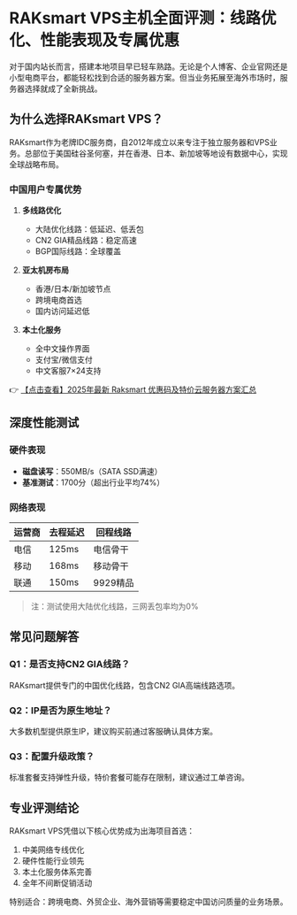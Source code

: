 # RAKsmart VPS主机全面评测：线路优化、性能表现及专属优惠

对于国内站长而言，搭建本地项目早已轻车熟路。无论是个人博客、企业官网还是小型电商平台，都能轻松找到合适的服务器方案。但当业务拓展至海外市场时，服务器选择就成了全新挑战。

## 为什么选择RAKsmart VPS？

RAKsmart作为老牌IDC服务商，自2012年成立以来专注于独立服务器和VPS业务。总部位于美国硅谷圣何塞，并在香港、日本、新加坡等地设有数据中心，实现全球战略布局。

### 中国用户专属优势

1. **多线路优化**
   - 大陆优化线路：低延迟、低丢包
   - CN2 GIA精品线路：稳定高速
   - BGP国际线路：全球覆盖

2. **亚太机房布局**
   - 香港/日本/新加坡节点
   - 跨境电商首选
   - 国内访问延迟低

3. **本土化服务**
   - 全中文操作界面
   - 支付宝/微信支付
   - 中文客服7×24支持

👉 [【点击查看】2025年最新 Raksmart 优惠码及特价云服务器方案汇总](https://bit.ly/raksmart)

## 深度性能测试

### 硬件表现
- **磁盘读写**：550MB/s（SATA SSD满速）
- **基准测试**：1700分（超出行业平均74%）

### 网络表现
| 运营商 | 去程延迟 | 回程线路 |
|--------|----------|----------|
| 电信   | 125ms    | 电信骨干 |
| 移动   | 168ms    | 移动骨干 |
| 联通   | 150ms    | 9929精品 |

> 注：测试使用大陆优化线路，三网丢包率均为0%

## 常见问题解答

### Q1：是否支持CN2 GIA线路？
RAKsmart提供专门的中国优化线路，包含CN2 GIA高端线路选项。

### Q2：IP是否为原生地址？
大多数机型提供原生IP，建议购买前通过客服确认具体方案。

### Q3：配置升级政策？
标准套餐支持弹性升级，特价套餐可能存在限制，建议通过工单咨询。

## 专业评测结论

RAKsmart VPS凭借以下核心优势成为出海项目首选：
1. 中美网络专线优化
2. 硬件性能行业领先
3. 本土化服务体系完善
4. 全年不间断促销活动

特别适合：跨境电商、外贸企业、海外营销等需要稳定中国访问质量的业务场景。